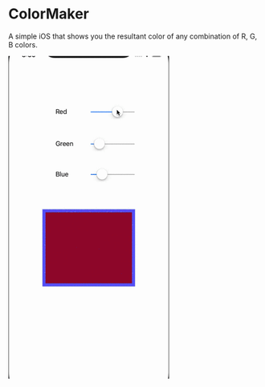 # ColorMaker
A simple iOS that shows you the resultant color of any combination of R, G, B colors.

![colorMaker-demo](demo/video.gif)
